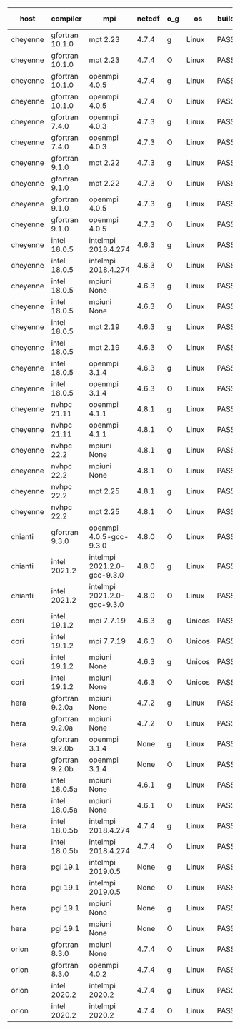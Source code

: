 

| host     | compiler                              | mpi                      | netcdf        | o_g        | os       | build       | u_pass          | u_fail          | s_pass            | s_fail            | e_pass             | e_fail             | nuopc_pass       | nuopc_fail       | artifacts link          |
|----------|---------------------------------------|--------------------------|---------------|------------|----------|-------------|-----------------|-----------------|-------------------|-------------------|--------------------|--------------------|------------------|------------------|-------------------------|
| cheyenne | gfortran 10.1.0 | mpt 2.23  | 4.7.4  | g | Linux | PASS | 13873 | 0 | 49 | 0 | 80 | 0 | 52 | 0 | <a href="https://github.com/esmf-org/esmf-test-artifacts/tree/0ba07886dc41e82fd5d62417f0edb662dabdba24/develop/gfortran/10.1.0/g/mpt/2.23" target="_blank">0ba0788</a> | 
| cheyenne | gfortran 10.1.0 | mpt 2.23  | 4.7.4  | O | Linux | PASS | 13873 | 0 | 49 | 0 | 80 | 0 | 52 | 0 | <a href="https://github.com/esmf-org/esmf-test-artifacts/tree/7ee6c98cfcac40985f69c54202d1abd91e39abc6/develop/gfortran/10.1.0/O/mpt/2.23" target="_blank">7ee6c98</a> | 
| cheyenne | gfortran 10.1.0 | openmpi 4.0.5  | 4.7.4  | g | Linux | PASS | 13873 | 0 | 49 | 0 | 80 | 0 | 52 | 0 | <a href="https://github.com/esmf-org/esmf-test-artifacts/tree/6728a3f6012557ddf4105fccb6263dfdcd1a16f4/develop/gfortran/10.1.0/g/openmpi/4.0.5" target="_blank">6728a3f</a> | 
| cheyenne | gfortran 10.1.0 | openmpi 4.0.5  | 4.7.4  | O | Linux | PASS | 13873 | 0 | 49 | 0 | 80 | 0 | 52 | 0 | <a href="https://github.com/esmf-org/esmf-test-artifacts/tree/205a9175ca401d907df47f2882bc6ead65d151db/develop/gfortran/10.1.0/O/openmpi/4.0.5" target="_blank">205a917</a> | 
| cheyenne | gfortran 7.4.0 | openmpi 4.0.3  | 4.7.3  | g | Linux | PASS | 13873 | 0 | 49 | 0 | 80 | 0 | 52 | 0 | <a href="https://github.com/esmf-org/esmf-test-artifacts/tree/06ed52173cac813e6f98f17acbb0543ccd5321a9/develop/gfortran/7.4.0/g/openmpi/4.0.3" target="_blank">06ed521</a> | 
| cheyenne | gfortran 7.4.0 | openmpi 4.0.3  | 4.7.3  | O | Linux | PASS | 13873 | 0 | 49 | 0 | 80 | 0 | 52 | 0 | <a href="https://github.com/esmf-org/esmf-test-artifacts/tree/70dfdc4ad1e9008250ae0d7ed2e5057aa3ed6449/develop/gfortran/7.4.0/O/openmpi/4.0.3" target="_blank">70dfdc4</a> | 
| cheyenne | gfortran 9.1.0 | mpt 2.22  | 4.7.3  | g | Linux | PASS | 13873 | 0 | 49 | 0 | 80 | 0 | 52 | 0 | <a href="https://github.com/esmf-org/esmf-test-artifacts/tree/25da77197504cc08dd7e72f7ef145389c2d41fca/develop/gfortran/9.1.0/g/mpt/2.22" target="_blank">25da771</a> | 
| cheyenne | gfortran 9.1.0 | mpt 2.22  | 4.7.3  | O | Linux | PASS | 13873 | 0 | 49 | 0 | 80 | 0 | 52 | 0 | <a href="https://github.com/esmf-org/esmf-test-artifacts/tree/3f2c7d1de2a1bcf166f9eb997a13e6afdca90f08/develop/gfortran/9.1.0/O/mpt/2.22" target="_blank">3f2c7d1</a> | 
| cheyenne | gfortran 9.1.0 | openmpi 4.0.5  | 4.7.3  | g | Linux | PASS | 13873 | 0 | 49 | 0 | 80 | 0 | 52 | 0 | <a href="https://github.com/esmf-org/esmf-test-artifacts/tree/265fb0bb43065556d17272eb17f6022ea1972b17/develop/gfortran/9.1.0/g/openmpi/4.0.5" target="_blank">265fb0b</a> | 
| cheyenne | gfortran 9.1.0 | openmpi 4.0.5  | 4.7.3  | O | Linux | PASS | 13873 | 0 | 49 | 0 | 80 | 0 | 52 | 0 | <a href="https://github.com/esmf-org/esmf-test-artifacts/tree/0337bd756a570e690781764336b955bfb24fe65c/develop/gfortran/9.1.0/O/openmpi/4.0.5" target="_blank">0337bd7</a> | 
| cheyenne | intel 18.0.5 | intelmpi 2018.4.274  | 4.6.3  | g | Linux | PASS | 13873 | 0 | 49 | 0 | 80 | 0 | 52 | 0 | <a href="https://github.com/esmf-org/esmf-test-artifacts/tree/0dde9b6010b465d6325dbd2beefdf6ee52a241a0/develop/intel/18.0.5/g/intelmpi/2018.4.274" target="_blank">0dde9b6</a> | 
| cheyenne | intel 18.0.5 | intelmpi 2018.4.274  | 4.6.3  | O | Linux | PASS | 13873 | 0 | 49 | 0 | 80 | 0 | 52 | 0 | <a href="https://github.com/esmf-org/esmf-test-artifacts/tree/cadd66a6298afdb8f0943c1addc92ff147eee2a2/develop/intel/18.0.5/O/intelmpi/2018.4.274" target="_blank">cadd66a</a> | 
| cheyenne | intel 18.0.5 | mpiuni None  | 4.6.3  | g | Linux | PASS | 12317 | 0 | 8 | 0 | 43 | 0 | None | None | <a href="https://github.com/esmf-org/esmf-test-artifacts/tree/aee5c9aeca1bc057d6c4b3a262d3108e3d0d3d00/develop/intel/18.0.5/g/mpiuni/None" target="_blank">aee5c9a</a> | 
| cheyenne | intel 18.0.5 | mpiuni None  | 4.6.3  | O | Linux | PASS | 12317 | 0 | 8 | 0 | 43 | 0 | None | None | <a href="https://github.com/esmf-org/esmf-test-artifacts/tree/ebf56c648d56e2cbd7e266d0ec86c5bfd66ed71f/develop/intel/18.0.5/O/mpiuni/None" target="_blank">ebf56c6</a> | 
| cheyenne | intel 18.0.5 | mpt 2.19  | 4.6.3  | g | Linux | PASS | 13873 | 0 | 49 | 0 | 80 | 0 | 52 | 0 | <a href="https://github.com/esmf-org/esmf-test-artifacts/tree/77bb242ac98734652c973d85dcc55c243a51c6f9/develop/intel/18.0.5/g/mpt/2.19" target="_blank">77bb242</a> | 
| cheyenne | intel 18.0.5 | mpt 2.19  | 4.6.3  | O | Linux | PASS | 13873 | 0 | 49 | 0 | 80 | 0 | 52 | 0 | <a href="https://github.com/esmf-org/esmf-test-artifacts/tree/56f7657b3460cf256c2daa581588efefed628e4a/develop/intel/18.0.5/O/mpt/2.19" target="_blank">56f7657</a> | 
| cheyenne | intel 18.0.5 | openmpi 3.1.4  | 4.6.3  | g | Linux | PASS | 13873 | 0 | 49 | 0 | 80 | 0 | 52 | 0 | <a href="https://github.com/esmf-org/esmf-test-artifacts/tree/d52d559b558dd1b074104f3bc9a2ad3007455153/develop/intel/18.0.5/g/openmpi/3.1.4" target="_blank">d52d559</a> | 
| cheyenne | intel 18.0.5 | openmpi 3.1.4  | 4.6.3  | O | Linux | PASS | 13873 | 0 | 49 | 0 | 80 | 0 | 52 | 0 | <a href="https://github.com/esmf-org/esmf-test-artifacts/tree/c4b0c8f8688f28e3a3e746a2caf50ad8dfbbabcf/develop/intel/18.0.5/O/openmpi/3.1.4" target="_blank">c4b0c8f</a> | 
| cheyenne | nvhpc 21.11 | openmpi 4.1.1  | 4.8.1  | g | Linux | PASS | None | None | None | None | None | None | None | None | <a href="https://github.com/esmf-org/esmf-test-artifacts/tree/84276be5f015aff8e562ecba099d78629824376f/develop/nvhpc/21.11/g/openmpi/4.1.1" target="_blank">84276be</a> | 
| cheyenne | nvhpc 21.11 | openmpi 4.1.1  | 4.8.1  | O | Linux | PASS | None | None | None | None | None | None | None | None | <a href="https://github.com/esmf-org/esmf-test-artifacts/tree/ce9950e1b460f6eb4535a249aec97a4e077e89d9/develop/nvhpc/21.11/O/openmpi/4.1.1" target="_blank">ce9950e</a> | 
| cheyenne | nvhpc 22.2 | mpiuni None  | 4.8.1  | g | Linux | PASS | 11680 | 637 | 4 | 4 | 40 | 3 | None | None | <a href="https://github.com/esmf-org/esmf-test-artifacts/tree/6f3dad5d43f7a35cd59145ad3caf22f8e58fb9d4/develop/nvhpc/22.2/g/mpiuni/None" target="_blank">6f3dad5</a> | 
| cheyenne | nvhpc 22.2 | mpiuni None  | 4.8.1  | O | Linux | PASS | 12315 | 2 | 8 | 0 | 43 | 0 | None | None | <a href="https://github.com/esmf-org/esmf-test-artifacts/tree/aa932f8438cd9623c4a682350393cc5ccb4c15c4/develop/nvhpc/22.2/O/mpiuni/None" target="_blank">aa932f8</a> | 
| cheyenne | nvhpc 22.2 | mpt 2.25  | 4.8.1  | g | Linux | PASS | None | None | None | None | None | None | None | None | <a href="https://github.com/esmf-org/esmf-test-artifacts/tree/8b50de6d4a35b6de48dcabac70dcd019fdd714b4/develop/nvhpc/22.2/g/mpt/2.25" target="_blank">8b50de6</a> | 
| cheyenne | nvhpc 22.2 | mpt 2.25  | 4.8.1  | O | Linux | PASS | 13870 | 3 | 49 | 0 | 80 | 0 | 45 | 7 | <a href="https://github.com/esmf-org/esmf-test-artifacts/tree/ebdddcb6b49aff690525d3f171526b97c6ca4d77/develop/nvhpc/22.2/O/mpt/2.25" target="_blank">ebdddcb</a> | 
| chianti | gfortran 9.3.0 | openmpi 4.0.5-gcc-9.3.0  | 4.8.0  | O | Linux | PASS | None | None | None | None | None | None | None | None | <a href="https://github.com/esmf-org/esmf-test-artifacts/tree/10851772561606f67245091234eec970fbc3f841/develop/gfortran/9.3.0/O/openmpi/4.0.5-gcc-9.3.0" target="_blank">1085177</a> | 
| chianti | intel 2021.2 | intelmpi 2021.2.0-gcc-9.3.0  | 4.8.0  | g | Linux | PASS | 13873 | 0 | 49 | 0 | 80 | 0 | 52 | 0 | <a href="https://github.com/esmf-org/esmf-test-artifacts/tree/21655c028d8402cec7bf180c6698f49e1b07dab5/develop/intel/2021.2/g/intelmpi/2021.2.0-gcc-9.3.0" target="_blank">21655c0</a> | 
| chianti | intel 2021.2 | intelmpi 2021.2.0-gcc-9.3.0  | 4.8.0  | O | Linux | PASS | 13873 | 0 | 49 | 0 | 80 | 0 | 52 | 0 | <a href="https://github.com/esmf-org/esmf-test-artifacts/tree/eecfbba8a86b0c13324613cb87d7a2fe1abc2ec3/develop/intel/2021.2/O/intelmpi/2021.2.0-gcc-9.3.0" target="_blank">eecfbba</a> | 
| cori | intel 19.1.2 | mpi 7.7.19  | 4.6.3  | g | Unicos | PASS | 13873 | 0 | 49 | 0 | 80 | 0 | 52 | 0 | <a href="https://github.com/esmf-org/esmf-test-artifacts/tree/727041580403e0600d6d5c6215897e3389a1534d/develop/intel/19.1.2/g/mpi/7.7.19" target="_blank">7270415</a> | 
| cori | intel 19.1.2 | mpi 7.7.19  | 4.6.3  | O | Unicos | PASS | 13873 | 0 | 49 | 0 | 80 | 0 | 52 | 0 | <a href="https://github.com/esmf-org/esmf-test-artifacts/tree/624fffe2a3c2c47d7afd57b8073b2411fe15fb5c/develop/intel/19.1.2/O/mpi/7.7.19" target="_blank">624fffe</a> | 
| cori | intel 19.1.2 | mpiuni None  | 4.6.3  | g | Unicos | PASS | 12317 | 0 | 8 | 0 | 43 | 0 | None | None | <a href="https://github.com/esmf-org/esmf-test-artifacts/tree/99c7abe0bf500924a7c1893c61450a0a11814e2c/develop/intel/19.1.2/g/mpiuni/None" target="_blank">99c7abe</a> | 
| cori | intel 19.1.2 | mpiuni None  | 4.6.3  | O | Unicos | PASS | 12317 | 0 | 8 | 0 | 43 | 0 | None | None | <a href="https://github.com/esmf-org/esmf-test-artifacts/tree/298d78c85e11e67f5618584aaf18535a25cd97e8/develop/intel/19.1.2/O/mpiuni/None" target="_blank">298d78c</a> | 
| hera | gfortran 9.2.0a | mpiuni None  | 4.7.2  | g | Linux | PASS | 12317 | 0 | 8 | 0 | 43 | 0 | None | None | <a href="https://github.com/esmf-org/esmf-test-artifacts/tree/d0d85b6edd2bebf2d04c0b8c54a4d4dbbeeb8838/develop/gfortran/9.2.0a/g/mpiuni/None" target="_blank">d0d85b6</a> | 
| hera | gfortran 9.2.0a | mpiuni None  | 4.7.2  | O | Linux | PASS | 12317 | 0 | 8 | 0 | 43 | 0 | None | None | <a href="https://github.com/esmf-org/esmf-test-artifacts/tree/49be2c0db0c6cd289eed59cc579154a3a801fa21/develop/gfortran/9.2.0a/O/mpiuni/None" target="_blank">49be2c0</a> | 
| hera | gfortran 9.2.0b | openmpi 3.1.4  | None  | g | Linux | PASS | 13873 | 0 | 49 | 0 | 80 | 0 | 52 | 0 | <a href="https://github.com/esmf-org/esmf-test-artifacts/tree/78ea8ab47b999a6bed8e90ebf4aaab5563b320bd/develop/gfortran/9.2.0b/g/openmpi/3.1.4" target="_blank">78ea8ab</a> | 
| hera | gfortran 9.2.0b | openmpi 3.1.4  | None  | O | Linux | PASS | 13873 | 0 | 49 | 0 | 80 | 0 | 52 | 0 | <a href="https://github.com/esmf-org/esmf-test-artifacts/tree/a2395c92f0f15d5f9684cf771e4fe84ecf02083c/develop/gfortran/9.2.0b/O/openmpi/3.1.4" target="_blank">a2395c9</a> | 
| hera | intel 18.0.5a | mpiuni None  | 4.6.1  | g | Linux | PASS | 12317 | 0 | 8 | 0 | 43 | 0 | None | None | <a href="https://github.com/esmf-org/esmf-test-artifacts/tree/749e235a7486c4e3d05b6d1a573e63697e9578f3/develop/intel/18.0.5a/g/mpiuni/None" target="_blank">749e235</a> | 
| hera | intel 18.0.5a | mpiuni None  | 4.6.1  | O | Linux | PASS | 12317 | 0 | 8 | 0 | 43 | 0 | None | None | <a href="https://github.com/esmf-org/esmf-test-artifacts/tree/a48c914c9dc13150872ab6fe803a6cab833ace11/develop/intel/18.0.5a/O/mpiuni/None" target="_blank">a48c914</a> | 
| hera | intel 18.0.5b | intelmpi 2018.4.274  | 4.7.4  | g | Linux | PASS | 13873 | 0 | 49 | 0 | 80 | 0 | 52 | 0 | <a href="https://github.com/esmf-org/esmf-test-artifacts/tree/ba5ee32dc0f62ddbaa72403eb0e0fc7e8317bfb2/develop/intel/18.0.5b/g/intelmpi/2018.4.274" target="_blank">ba5ee32</a> | 
| hera | intel 18.0.5b | intelmpi 2018.4.274  | 4.7.4  | O | Linux | PASS | 13873 | 0 | 49 | 0 | 80 | 0 | 52 | 0 | <a href="https://github.com/esmf-org/esmf-test-artifacts/tree/1ae751330a4742963ed6ae3f92d978a119934481/develop/intel/18.0.5b/O/intelmpi/2018.4.274" target="_blank">1ae7513</a> | 
| hera | pgi 19.1 | intelmpi 2019.0.5  | None  | g | Linux | PASS | 12998 | 875 | None | None | None | None | None | None | <a href="https://github.com/esmf-org/esmf-test-artifacts/tree/afbaecdce1192e0f550184f394577ba1d36d86c2/develop/pgi/19.1/g/intelmpi/2019.0.5" target="_blank">afbaecd</a> | 
| hera | pgi 19.1 | intelmpi 2019.0.5  | None  | O | Linux | PASS | 13046 | 827 | None | None | None | None | None | None | <a href="https://github.com/esmf-org/esmf-test-artifacts/tree/72644027044d64b3e1ee58bf2be9ca652778871b/develop/pgi/19.1/O/intelmpi/2019.0.5" target="_blank">7264402</a> | 
| hera | pgi 19.1 | mpiuni None  | None  | g | Linux | PASS | 11692 | 625 | 4 | 4 | 40 | 3 | None | None | <a href="https://github.com/esmf-org/esmf-test-artifacts/tree/452e1d71c4bcd2bc4eb4874b0bd6b253a57ac28c/develop/pgi/19.1/g/mpiuni/None" target="_blank">452e1d7</a> | 
| hera | pgi 19.1 | mpiuni None  | None  | O | Linux | PASS | 11692 | 625 | 6 | 2 | 40 | 3 | None | None | <a href="https://github.com/esmf-org/esmf-test-artifacts/tree/e1e847fcff697f1b7a6c39e1b4420532104e0833/develop/pgi/19.1/O/mpiuni/None" target="_blank">e1e847f</a> | 
| orion | gfortran 8.3.0 | mpiuni None  | 4.7.4  | O | Linux | PASS | None | None | None | None | None | None | None | None | <a href="https://github.com/esmf-org/esmf-test-artifacts/tree/6bf166c47e8e548b7fc53ba2ef95f5b820213237/develop/gfortran/8.3.0/O/mpiuni/None" target="_blank">6bf166c</a> | 
| orion | gfortran 8.3.0 | openmpi 4.0.2  | 4.7.4  | g | Linux | PASS | None | None | None | None | None | None | None | None | <a href="https://github.com/esmf-org/esmf-test-artifacts/tree/e4bf4a4dc13d051433c8fe37c35c6e7198e1585d/develop/gfortran/8.3.0/g/openmpi/4.0.2" target="_blank">e4bf4a4</a> | 
| orion | intel 2020.2 | intelmpi 2020.2  | 4.7.4  | g | Linux | PASS | None | None | None | None | None | None | None | None | <a href="https://github.com/esmf-org/esmf-test-artifacts/tree/6eb73e36033f655767bec67584ffca39dbb2da5a/develop/intel/2020.2/g/intelmpi/2020.2" target="_blank">6eb73e3</a> | 
| orion | intel 2020.2 | intelmpi 2020.2  | 4.7.4  | O | Linux | PASS | None | None | None | None | None | None | None | None | <a href="https://github.com/esmf-org/esmf-test-artifacts/tree/f3ff55aa2f8f1ebd4c1d96eec153c6841ac27324/develop/intel/2020.2/O/intelmpi/2020.2" target="_blank">f3ff55a</a> | 
